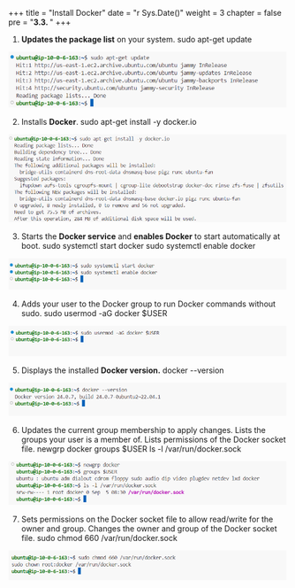 +++
title = "Install Docker"
date = "r Sys.Date()"
weight = 3
chapter = false
pre = "<b>3.3. </b>"
+++

1. **Updates the package list** on your system.
sudo apt-get update


![installdocker](/images/3-setupproject/3-installdocker/001-3-installdocker.png?width=90pc)

2. Installs **Docker**.
sudo apt-get install -y docker.io


![installdocker](/images/3-setupproject/3-installdocker/002-3-installdocker.png?width=90pc)

3. Starts the **Docker service** and **enables Docker** to start automatically at boot.
sudo systemctl start docker
sudo systemctl enable docker


![installdocker](/images/3-setupproject/3-installdocker/003-3-installdocker.png?width=90pc)

4. Adds your user to the Docker group to run Docker commands without sudo.
sudo usermod -aG docker $USER


![installdocker](/images/3-setupproject/3-installdocker/004-3-installdocker.png?width=90pc)

5. Displays the installed **Docker version.**
docker --version


![installdocker](/images/3-setupproject/3-installdocker/005-3-installdocker.png?width=90pc)

6. Updates the current group membership to apply changes.
Lists the groups your user is a member of.
Lists permissions of the Docker socket file.
newgrp docker
groups $USER
ls -l /var/run/docker.sock


![installdocker](/images/3-setupproject/3-installdocker/006-3-installdocker.png?width=90pc)

7. Sets permissions on the Docker socket file to allow read/write for the owner and group.
Changes the owner and group of the Docker socket file.
sudo chmod 660 /var/run/docker.sock


![installdocker](/images/3-setupproject/3-installdocker/007-3-installdocker.png?width=90pc)